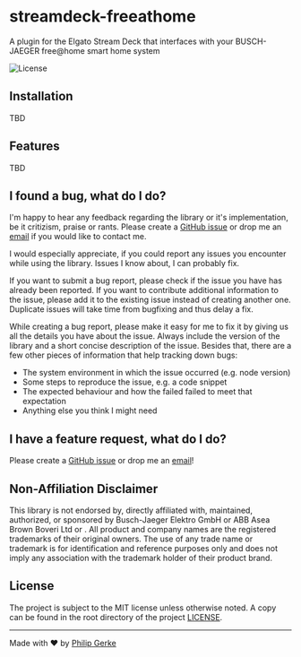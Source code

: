 # streamdeck-freeathome

A plugin for the Elgato Stream Deck that interfaces with your BUSCH-JAEGER free@home smart home system

![License](https://img.shields.io/github/license/pgerke/streamdeck-freeathome?style=flat-square)

## Installation

TBD

## Features

TBD

## I found a bug, what do I do?

I'm happy to hear any feedback regarding the library or it's implementation, be it critizism, praise or rants. Please create a [GitHub issue](https://github.com/pgerke/streamdeck-freeathome/issues) or drop me an [email](mailto:info@philipgerke.com) if you would like to contact me.

I would especially appreciate, if you could report any issues you encounter while using the library. Issues I know about, I can probably fix.

If you want to submit a bug report, please check if the issue you have has already been reported. If you want to contribute additional information to the issue, please add it to the existing issue instead of creating another one. Duplicate issues will take time from bugfixing and thus delay a fix.

While creating a bug report, please make it easy for me to fix it by giving us all the details you have about the issue. Always include the version of the library and a short concise description of the issue. Besides that, there are a few other pieces of information that help tracking down bugs:

- The system environment in which the issue occurred (e.g. node version)
- Some steps to reproduce the issue, e.g. a code snippet
- The expected behaviour and how the failed failed to meet that expectation
- Anything else you think I might need

## I have a feature request, what do I do?

Please create a [GitHub issue](https://github.com/pgerke/streamdeck-freeathome/issues) or drop me an [email](mailto:info@philipgerke.com)!

## Non-Affiliation Disclaimer

This library is not endorsed by, directly affiliated with, maintained, authorized, or sponsored by Busch-Jaeger Elektro GmbH or ABB Asea Brown Boveri Ltd or . All product and company names are the registered trademarks of their original owners. The use of any trade name or trademark is for identification and reference purposes only and does not imply any association with the trademark holder of their product brand.

## License

The project is subject to the MIT license unless otherwise noted. A copy can be found in the root directory of the project [LICENSE](./LICENSE).

<hr>

Made with ❤️ by [Philip Gerke](https://github.com/pgerke)
